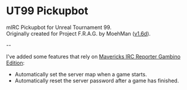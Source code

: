 # UT99 Pickupbot

mIRC Pickupbot for Unreal Tournament 99.  
Originally created for Project F.R.A.G. by MoehMan ([v1.6d](https://github.com/sn3p/pickupbot/releases/tag/1.6d)).

--

I've added some features that rely on [Mavericks IRC Reporter Gambino Edition](https://github.com/sn3p/MvReporter):

- Automatically set the server map when a game starts.
- Automatically reset the server password after a game has finished.
